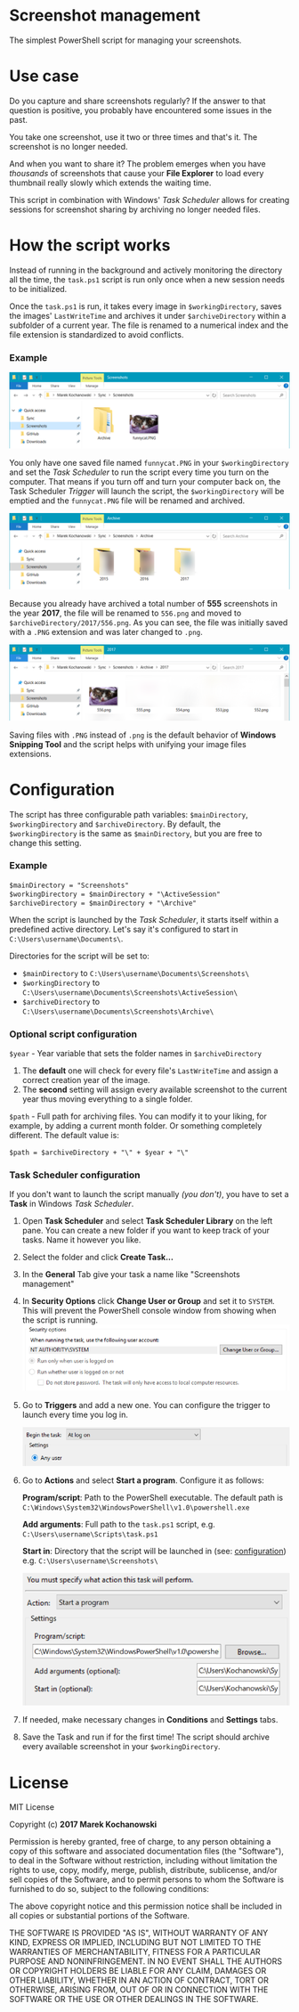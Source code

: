 # Screenshot management
The simplest PowerShell script for managing your screenshots.

# Use case
Do you capture and share screenshots regularly? If the answer to that question is positive, you probably have encountered some issues in the past.

You take one screenshot, use it two or three times and that's it. The screenshot is no longer needed.

And when you want to share it? The problem emerges when you have *thousands* of screenshots that cause your **File Explorer** to load every thumbnail really slowly which extends the waiting time.

This script in combination with Windows' *Task Scheduler* allows for creating sessions for screenshot sharing by archiving no longer needed files.

# How the script works
Instead of running in the background and actively monitoring the directory all the time, the `task.ps1` script is run only once when a new session needs to be initialized.

Once the `task.ps1` is run, it takes every image in `$workingDirectory`, saves the images' `LastWriteTime` and archives it under `$archiveDirectory` within a subfolder of a current year. The file is renamed to a numerical index and the file extension is standardized to avoid conflicts.

### Example
![Working directory](screenshots/1-working.png)

You only have one saved file named `funnycat.PNG` in your `$workingDirectory` and set the *Task Scheduler* to run the script every time you turn on the computer.
That means if you turn off and turn your computer back on, the Task Scheduler *Trigger* will launch the script, the `$workingDirectory` will be emptied and the `funnycat.PNG` file will be renamed and archived. 

![Archive](screenshots/2-archive.png)

Because you already have archived a total number of **555** screenshots in the year **2017**, the file will be renamed to `556.png` and moved to `$archiveDirectory/2017/556.png`. As you can see, the file was initially saved with a `.PNG` extension and was later changed to `.png`. 

![Saved file](screenshots/3-saved.png)

Saving files with `.PNG` instead of `.png` is the default behavior of **Windows Snipping Tool** and the script helps with unifying your image files extensions.

# Configuration
The script has three configurable path variables:
`$mainDirectory`, `$workingDirectory` and `$archiveDirectory`.
By default, the `$workingDirectory` is the same as `$mainDirectory`, but you are free to change this setting.

### Example
```
$mainDirectory = "Screenshots"
$workingDirectory = $mainDirectory + "\ActiveSession"
$archiveDirectory = $mainDirectory + "\Archive"
```
When the script is launched by the *Task Scheduler*, it starts itself within a predefined active directory. Let's say it's configured to start in `C:\Users\username\Documents\`.

Directories for the script will be set to:
- `$mainDirectory` to `C:\Users\username\Documents\Screenshots\`
- `$workingDirectory` to `C:\Users\username\Documents\Screenshots\ActiveSession\`
- `$archiveDirectory` to `C:\Users\username\Documents\Screenshots\Archive\`

### Optional script configuration
`$year` - Year variable that sets the folder names in `$archiveDirectory`
1. The **default** one will check for every file's `LastWriteTime` and assign a correct creation year of the image. 
2. The **second** setting will assign every available screenshot to the current year thus moving everything to a single folder.

`$path` - Full path for archiving files. You can modify it to your liking, for example, by adding a current month folder. Or something completely different. The default value is:
```
$path = $archiveDirectory + "\" + $year + "\"
```

### Task Scheduler configuration
If you don't want to launch the script manually *(you don't)*, you have to set a **Task** in Windows *Task Scheduler*.
1. Open **Task Scheduler** and select **Task Scheduler Library** on the left pane. You can create a new folder if you want to keep track of your tasks. Name it however you like.
2. Select the folder and click **Create Task...**
3. In the **General** Tab give your task a name like "Screenshots management"
4. In **Security Options** click **Change User or Group** and set it to `SYSTEM`. This will prevent the PowerShell console window from showing when the script is running.
  ![Security Options](screenshots/4-task.png)
5. Go to **Triggers** and add a new one. You can configure the trigger to launch every time you log in.
  
   ![Triggers](screenshots/5-task.png)

6. Go to **Actions** and select **Start a program**. Configure it as follows:
  
   **Program/script**: Path to the PowerShell executable. The default path is `C:\Windows\System32\WindowsPowerShell\v1.0\powershell.exe`
  
   **Add arguments**: Full path to the `task.ps1` script, e.g. `C:\Users\username\Scripts\task.ps1`
  
   **Start in**: Directory that the script will be launched in (see: [configuration](#example-1)) e.g. `C:\Users\username\Screenshots\`
 
   ![Actions](screenshots/6-task.png)
7. If needed, make necessary changes in **Conditions** and **Settings** tabs.
8. Save the Task and run if for the first time! The script should archive every available screenshot in your `$workingDirectory`.

# License

MIT License

Copyright (c) **2017 Marek Kochanowski**

Permission is hereby granted, free of charge, to any person obtaining a copy of this software and associated documentation files (the "Software"), to deal in the Software without restriction, including without limitation the rights to use, copy, modify, merge, publish, distribute, sublicense, and/or sell copies of the Software, and to permit persons to whom the Software is furnished to do so, subject to the following conditions:

The above copyright notice and this permission notice shall be included in all copies or substantial portions of the Software.

THE SOFTWARE IS PROVIDED "AS IS", WITHOUT WARRANTY OF ANY KIND, EXPRESS OR IMPLIED, INCLUDING BUT NOT LIMITED TO THE WARRANTIES OF MERCHANTABILITY, FITNESS FOR A PARTICULAR PURPOSE AND NONINFRINGEMENT. IN NO EVENT SHALL THE AUTHORS OR COPYRIGHT HOLDERS BE LIABLE FOR ANY CLAIM, DAMAGES OR OTHER LIABILITY, WHETHER IN AN ACTION OF CONTRACT, TORT OR OTHERWISE, ARISING FROM, OUT OF OR IN CONNECTION WITH THE SOFTWARE OR THE USE OR OTHER DEALINGS IN THE SOFTWARE.
